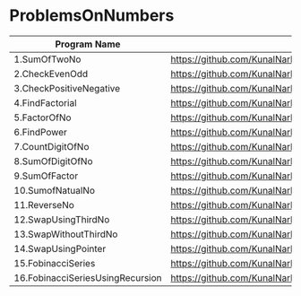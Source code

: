 # ProblemsOnNumbers

| Program Name             | Link Of Souce code                                                                   |
| ----------------- | ------------------------------------------------------------------ |
1.SumOfTwoNo   |https://github.com/KunalNarkhedePatil/LogicBuilding/blob/main/ProblemsOnNumbers/SumOfTwoNo.cpp
2.CheckEvenOdd   |https://github.com/KunalNarkhedePatil/LogicBuilding/blob/main/ProblemsOnNumbers/CheckEvenOdd.cpp
3.CheckPositiveNegative   |https://github.com/KunalNarkhedePatil/LogicBuilding/blob/main/ProblemsOnNumbers/CheckPositiveNegative.cpp
4.FindFactorial   |https://github.com/KunalNarkhedePatil/LogicBuilding/blob/main/ProblemsOnNumbers/FindFactorial.cpp
5.FactorOfNo   |https://github.com/KunalNarkhedePatil/LogicBuilding/blob/main/ProblemsOnNumbers/FactorOfNo.cpp
6.FindPower   |https://github.com/KunalNarkhedePatil/LogicBuilding/blob/main/ProblemsOnNumbers/FindPower.cpp
7.CountDigitOfNo   |https://github.com/KunalNarkhedePatil/LogicBuilding/blob/main/ProblemsOnNumbers/CountDigitOfNo.cpp
8.SumOfDigitOfNo   |https://github.com/KunalNarkhedePatil/LogicBuilding/blob/main/ProblemsOnNumbers/SumOfDigitOfNo.cpp
9.SumOfFactor   |https://github.com/KunalNarkhedePatil/LogicBuilding/blob/main/ProblemsOnNumbers/SumOfFactor.cpp
10.SumofNatualNo   |https://github.com/KunalNarkhedePatil/LogicBuilding/blob/main/ProblemsOnNumbers/SumofNatualNo.cpp
11.ReverseNo   |https://github.com/KunalNarkhedePatil/LogicBuilding/blob/main/ProblemsOnNumbers/ReverseNo.cpp
12.SwapUsingThirdNo   |https://github.com/KunalNarkhedePatil/LogicBuilding/blob/main/ProblemsOnNumbers/SwapUsingThirdNo.cpp
13.SwapWithoutThirdNo   |https://github.com/KunalNarkhedePatil/LogicBuilding/blob/main/ProblemsOnNumbers/SwapWithoutThirdNo.cpp
14.SwapUsingPointer   |https://github.com/KunalNarkhedePatil/LogicBuilding/blob/main/ProblemsOnNumbers/SwapUsingPointer.cpp
15.FobinacciSeries   |https://github.com/KunalNarkhedePatil/LogicBuilding/blob/main/ProblemsOnNumbers/FobinacciSeries.cpp
16.FobinacciSeriesUsingRecursion   |https://github.com/KunalNarkhedePatil/LogicBuilding/blob/main/ProblemsOnNumbers/FobinacciSeriesUsingRecursion.cpp